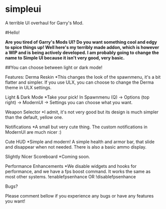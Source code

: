 # simpleui
A terrible UI overhaul for Garry's Mod.

#Hello!

**Are you tired of Garry's Mods UI? Do you want something cool and edgy to spice things up! Well here's my terribly made addon, which is however a WIP and is being actively developed. I am probably going to change the name to Simple UI because it isn't very good, very basic.**

##You can choose between light or dark mode!

Features:
Derma Reskin
  *This changes the look of the spawnmenu, it's a bit flatter and simpler. If you use ULX, you can choose to change the Derma theme in ULX settings.

Light & Dark Mode
  *Take your pick! In Spawnmenu (Q) -> Options (top right) -> ModernUI -> Settings you can choose what you want.

Weapon Selector
  *I admit, it's not very good but its design is much simpler than the default, yellow one.

Notifications
  *A small but very cute thing. The custom notifications in ModernUI are much nicer :)

Cute HUD
  *Simple and modern! A simple health and armor bar, that slide and disappear when not needed. There is also a basic ammo display.

Slightly Nicer Scoreboard
  *Coming soon.

Performance Enhancements
  *We disable widgets and hooks for performance, and we have a fps boost command. It works the same as most other systems.
    !enablefpsenhance OR !disablefpsenhance 

Bugs?

Please comment bellow if you experience any bugs or have any features you want!
